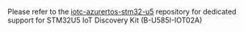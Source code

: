 Please refer to the [iotc-azurertos-stm32-u5](https://github.com/avnet-iotconnect/iotc-azurertos-stm32-u5) repository for dedicated support for STM32U5 IoT Discovery Kit (B-U585I-IOT02A)

